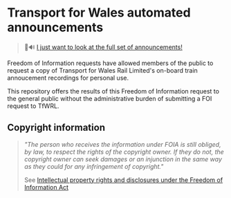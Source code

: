 # Transport for Wales automated announcements

> 🚄🔊 [I just want to look at the full set of announcements!](downloads/)

Freedom of Information requests have allowed members of the public to request a copy of Transport for Wales Rail Limited's on-board train annoucement recordings for personal use.

This repository offers the results of this Freedom of Information request to the general public without the administrative burden of submitting a FOI request to TfWRL.

## Copyright information

> _"The person who receives the information under FOIA is still obliged, by law, to respect the rights of the copyright owner. If they do not, the copyright owner can seek damages or an injunction in the same way as they could for any infringement of copyright."_
>
> See [Intellectual property rights and disclosures under the Freedom of Information Act](https://ico.org.uk/media/for-organisations/documents/2021/2619017/intellectual-property-rights-disclosures-under-foi.pdf)
